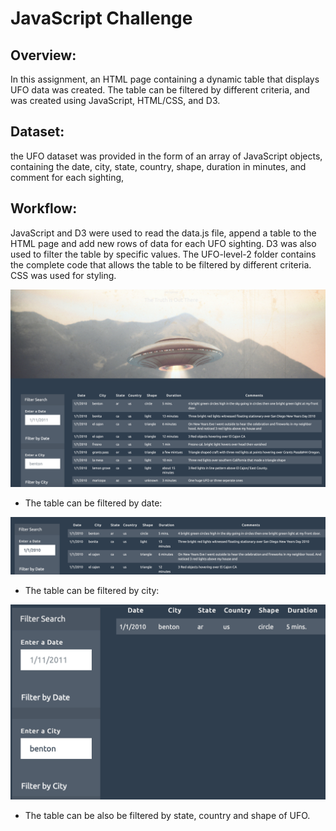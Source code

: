 # JavaScript Challenge

## Overview:
In this assignment, an HTML page containing a dynamic table that displays UFO data was created. The table can be filtered by different criteria, and was created using JavaScript, HTML/CSS, and D3.

## Dataset:
the UFO dataset was provided in the form of an array of JavaScript objects, containing the date, city, state, country, shape, duration in minutes, and comment for each sighting,

## Workflow:
JavaScript and D3 were used to read the data.js file, append a table to the HTML page and add new rows of data for each UFO sighting. D3 was also used to filter the table by specific values. The UFO-level-2 folder contains the complete code that allows the table to be filtered by different criteria. CSS was used for styling.

![Image description](images/page.png)

- The table can be filtered by date:

![Image description](images/byDate.png)

- The table can be filtered by city:

![Image description](images/byCity.png)

- The table can be also be filtered by state, country and shape of UFO.